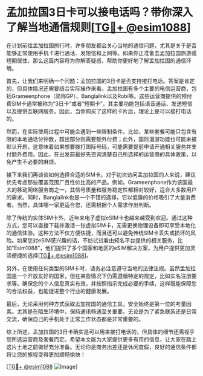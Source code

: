 # 孟加拉国3日卡可以接电话吗？带你深入了解当地通信规则[[TG💪+ @esim1088](https://t.me/s/esim1088)]

在计划前往孟加拉国旅行时，许多朋友都会关心当地的通信问题，尤其是关于是否能够正常使用手机卡进行通话、发短信和上网等。如果你正准备去孟加拉国旅游或短期居住，那么这篇内容将为你解答疑惑，帮助你更好地了解孟加拉国的通信环境。

首先，让我们来明确一个问题：孟加拉国的3日卡是否支持接打电话。答案是肯定的，但具体情况还需要结合实际操作来看。孟加拉国有多个主要的电信运营商，包括Grameenphone（简称GP）、Banglalink以及Robi等。这些运营商提供的预付费SIM卡通常被称为“3日卡”或者“短期卡”，其主要功能包括语音通话、发送短信以及提供互联网服务。因此，当你购买了这样的卡片后，理论上是可以接打电话的。

然而，在实际使用过程中可能会遇到一些限制条件。比如，某些套餐可能只包含有限的本地通话分钟数，超出部分则需要额外付费；此外，国际漫游功能也可能未被默认开启，这意味着如果想要拨打国际号码，可能需要提前申请开通相关服务并支付额外费用。因此，在出发前最好先咨询清楚自己所选择的运营商的具体政策，以免产生不必要的麻烦。

接下来我们再谈谈如何选择合适的SIM卡。对于初次访问孟加拉国的人来说，建议优先考虑那些覆盖范围广且性价比高的产品。例如，Grameenphone作为该国最大的移动网络服务商之一，其信号质量和服务稳定性都相对较好，适合大多数用户的需求。同时，Banglalink也是一个不错的选择，它以低廉的价格吸引了大量消费者。当然，具体哪一家更适合您，还需根据个人需求作出判断。

除了传统的实体SIM卡外，近年来电子虚拟eSIM卡也越来越受到欢迎。通过这种方式，您可以直接下载并激活一张虚拟SIM卡，无需更换物理设备即可享受本地化的通信体验。这种方法不仅方便快捷，而且还可以避免传统SIM卡丢失或损坏的风险。如果您对eSIM感兴趣的话，不妨试试看由知名平台提供的相关服务，比如“Esim1088”，他们提供了多个国家和地区的eSIM解决方案，为用户提供更加灵活便捷的选择[[TG💪+ @esim1088](https://t.me/s/esim1088)]。

另外，在使用任何类型的SIM卡时，请务必注意遵守当地的法律法规。虽然孟加拉国是一个开放友好的国家，但在某些情况下仍需遵循特定的规定，比如实名注册要求等。确保您的个人信息真实有效，并按照指示完成必要的手续，这样既能保障您的合法权益，也能促进整个行业的健康发展。

最后，无论采用何种方式获取孟加拉国的通信工具，安全始终是第一位的考量因素。尤其是在陌生环境中，保持通讯畅通至关重要。无论是为了紧急联系还是日常交流，确保自己的手机处于正常工作状态都是非常重要的。

综上所述，孟加拉国的3日卡确实是可以用来接打电话的，但具体的细节还需视乎您所选运营商及套餐而定。希望本文能为大家提供更多有用的信息，让大家在踏上这片土地之前做好充分准备。无论你是商务出差还是休闲度假，良好的通信条件都将让您的旅程变得更加顺畅愉快！

[[TG💪+ @esim1088](https://t.me/s/esim1088) ![Image](https://i.postimg.cc/4NQfJmqS/Snipaste-2025-05-13-00-14-12.png)]
